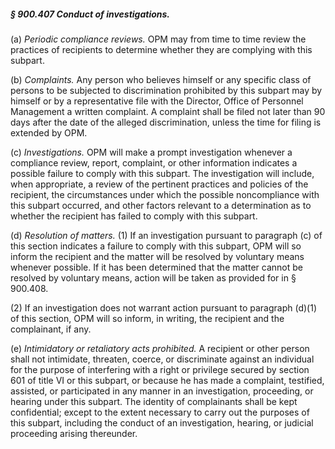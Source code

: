 ##### § 900.407 Conduct of investigations. #####

(a) *Periodic compliance reviews.* OPM may from time to time review the practices of recipients to determine whether they are complying with this subpart.

(b) *Complaints.* Any person who believes himself or any specific class of persons to be subjected to discrimination prohibited by this subpart may by himself or by a representative file with the Director, Office of Personnel Management a written complaint. A complaint shall be filed not later than 90 days after the date of the alleged discrimination, unless the time for filing is extended by OPM.

(c) *Investigations.* OPM will make a prompt investigation whenever a compliance review, report, complaint, or other information indicates a possible failure to comply with this subpart. The investigation will include, when appropriate, a review of the pertinent practices and policies of the recipient, the circumstances under which the possible noncompliance with this subpart occurred, and other factors relevant to a determination as to whether the recipient has failed to comply with this subpart.

(d) *Resolution of matters.* (1) If an investigation pursuant to paragraph (c) of this section indicates a failure to comply with this subpart, OPM will so inform the recipient and the matter will be resolved by voluntary means whenever possible. If it has been determined that the matter cannot be resolved by voluntary means, action will be taken as provided for in § 900.408.

(2) If an investigation does not warrant action pursuant to paragraph (d)(1) of this section, OPM will so inform, in writing, the recipient and the complainant, if any.

(e) *Intimidatory or retaliatory acts prohibited.* A recipient or other person shall not intimidate, threaten, coerce, or discriminate against an individual for the purpose of interfering with a right or privilege secured by section 601 of title VI or this subpart, or because he has made a complaint, testified, assisted, or participated in any manner in an investigation, proceeding, or hearing under this subpart. The identity of complainants shall be kept confidential; except to the extent necessary to carry out the purposes of this subpart, including the conduct of an investigation, hearing, or judicial proceeding arising thereunder.